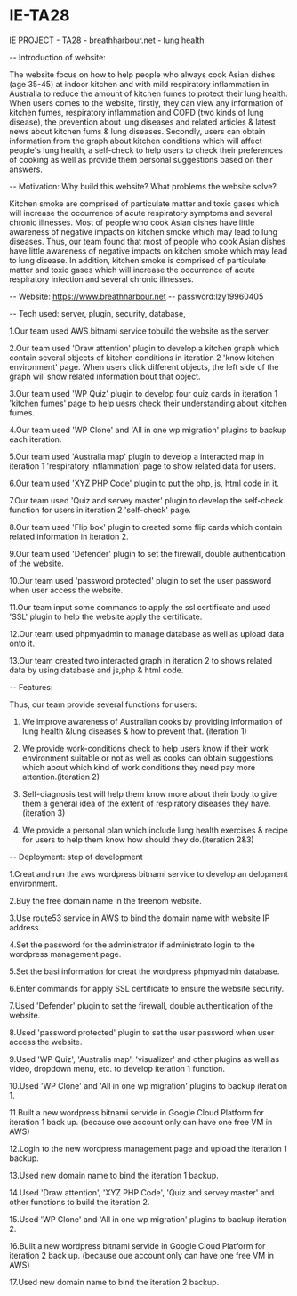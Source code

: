 # IE-TA28
IE PROJECT - TA28 - breathharbour.net - lung health

-- Introduction of website:

The website focus on how to help people who always cook Asian dishes (age 35-45) at indoor kitchen and with mild respiratory inflammation in Australia to reduce the amount of kitchen fumes to protect their lung health. When users comes to the website, firstly, they can view any information of kitchen fumes, respiratory inflammation and COPD (two kinds of lung disease), the prevention about lung diseases and related articles & latest news about kitchen fums & lung diseases. Secondly, users can obtain information from the graph about kitchen conditions which will affect people's lung health, a self-check to help users to check their preferences of cooking as well as provide them personal suggestions based on their answers. 

-- Motivation: Why build this website? What problems the website solve?

Kitchen smoke are comprised of particulate matter and toxic gases which will increase the occurrence of acute respiratory symptoms and several chronic illnesses. Most of people who cook Asian dishes have little awareness of negative impacts on kitchen smoke which may lead to lung diseases. Thus, our team found that most of people who cook Asian dishes have little awareness of negative impacts on kitchen smoke which may lead to lung disease. In addition, kitchen smoke is comprised of particulate matter and toxic gases which will increase the occurrence of acute respiratory infection and several chronic illnesses.

-- Website: https://www.breathharbour.net
-- password:lzy19960405

-- Tech used: server, plugin, security, database,

1.Our team used AWS bitnami service tobuild the website as the server

2.Our team used 'Draw attention' plugin to develop a kitchen graph which contain several objects of kitchen conditions in iteration 2 'know kitchen environment' page. When users click different objects, the left side of the graph will show related information bout that object.

3.Our team used 'WP Quiz' plugin to develop four quiz cards in iteration 1 'kitchen fumes' page to help uesrs check their understanding about kitchen fumes.

4.Our team used 'WP Clone' and 'All in one wp migration' plugins to backup each iteration.

5.Our team used 'Australia map' plugin to develop a interacted map in iteration 1 'respiratory inflammation' page to show related data for users.

6.Our team used 'XYZ PHP Code' plugin to put the php, js, html code in it.

7.Our team used 'Quiz and servey master' plugin to develop the self-check function for users in iteration 2 'self-check' page.

8.Our team used 'Flip box' plugin to created some flip cards which contain related information in iteration 2.

9.Our team used 'Defender' plugin to set the firewall, double authentication of the website.

10.Our team used 'password protected' plugin to set the user password when user access the website.

11.Our team input some commands to apply the ssl certificate and used 'SSL' plugin to help the website apply the certificate.

12.Our team used phpmyadmin to manage database as well as upload data onto it.

13.Our team created two interacted graph in iteration 2 to shows related data by using database and js,php & html code.

-- Features:

Thus, our team provide several functions for users: 
1. We improve awareness of Australian cooks by providing information of lung health &lung diseases & how to prevent that. (iteration 1)

2. We provide work-conditions check to help users know if their work environment suitable or not as well as cooks can obtain  suggestions which about which kind of work conditions they need pay more attention.(iteration 2)

3. Self-diagnosis test will help them know more about their body to give them a general idea of the extent of respiratory diseases they have. (iteration 3)

4. We provide a personal plan which include lung health exercises & recipe for users to help them know how should they do.(iteration 2&3)

-- Deployment: step of development

1.Creat and run the aws wordpress bitnami service to develop an delopment environment.

2.Buy the free domain name in the freenom website.

3.Use route53 service in AWS to bind the domain name with website IP address.

4.Set the password for the administrator if administrato login to the wordpress management page.

5.Set the basi information for creat the wordpress phpmyadmin database.

6.Enter commands for apply SSL certificate to ensure the website security.

7.Used 'Defender' plugin to set the firewall, double authentication of the website.

8.Used 'password protected' plugin to set the user password when user access the website.

9.Used 'WP Quiz', 'Australia map', 'visualizer' and other plugins as well as video, dropdown menu, etc. to develop iteration 1 function.

10.Used 'WP Clone' and 'All in one wp migration' plugins to backup iteration 1.

11.Built a new wordpress bitnami servide in Google Cloud Platform for iteration 1 back up. (because oue account only can have one free VM in AWS)

12.Login to the new wordpress management page and upload the iteration 1 backup.

13.Used new domain name to bind the iteration 1 backup.

14.Used 'Draw attention', 'XYZ PHP Code', 'Quiz and servey master' and other functions to build the iteration 2.

15.Used 'WP Clone' and 'All in one wp migration' plugins to backup iteration 2.

16.Built a new wordpress bitnami servide in Google Cloud Platform for iteration 2 back up. (because oue account only can have one free VM in AWS)

17.Used new domain name to bind the iteration 2 backup.
